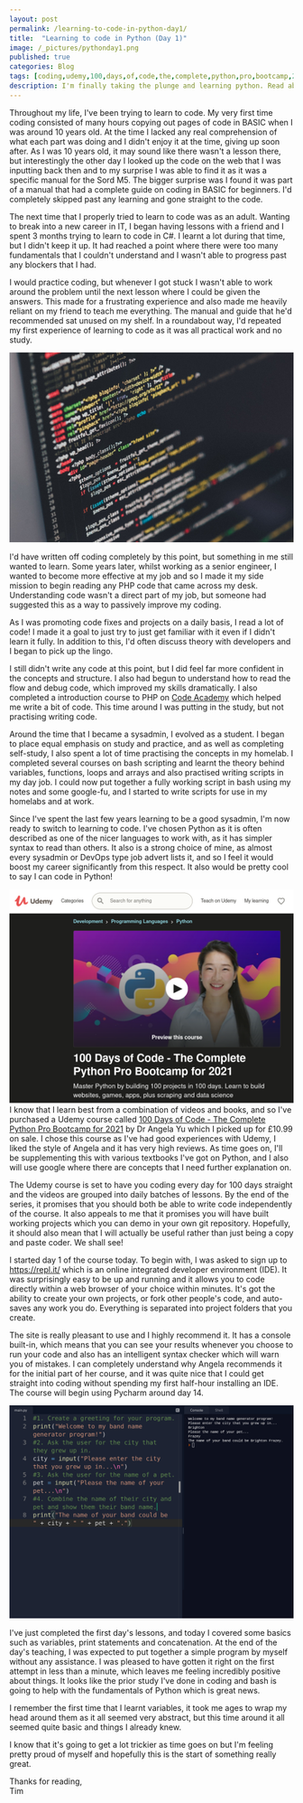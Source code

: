 ```yaml
---
layout: post
permalink: /learning-to-code-in-python-day1/
title:  "Learning to code in Python (Day 1)"
image: /_pictures/pythonday1.png
published: true
categories: Blog
tags: [coding,udemy,100,days,of,code,the,complete,python,pro,bootcamp,2021,repl.it,repl,variables,beginner,code,learning,programming,functions,program,new,skills,develop,developer,php,basic,devops,apprentice]
description: I'm finally taking the plunge and learning python. Read about my first day learning and how I got on.
---
```

Throughout my life, I've been trying to learn to code. My very first time coding consisted of many hours copying out pages of code in BASIC when I was around 10 years old. At the time I lacked any real comprehension of what each part was doing and I didn't enjoy it at the time, giving up soon after. As I was 10 years old, it may sound like there wasn't a lesson there, but interestingly the other day I looked up the code on the web that I was inputting back then and to my surprise I was able to find it as it was a specific manual for the Sord M5. The bigger surprise was I found it was part of a manual that had a complete guide on coding in BASIC for beginners. I'd completely skipped past any learning and gone straight to the code.

The next time that I properly tried to learn to code was as an adult. Wanting to break into a new career in IT, I began having lessons with a friend and I spent 3 months trying to learn to code in C#. I learnt a lot during that time, but I didn't keep it up. It had reached a point where there were too many fundamentals that I couldn't understand and I wasn't able to progress past any blockers that I had.

I would practice coding, but whenever I got stuck I wasn't able to work around the problem until the next lesson where I could be given the answers. This made for a frustrating experience and also made me heavily reliant on my friend to teach me everything. The manual and guide that he'd recommended sat unused on my shelf. In a roundabout way, I'd repeated my first experience of learning to code as it was all practical work and no study.

<a href="/_pictures/code-1839406_1920.jpg">
<img src="/_pictures/code-1839406_1920.jpg" class="leftimg" alt="PHP code" /></a>

I'd have written off coding completely by this point, but something in me still wanted to learn. Some years later, whilst working as a senior engineer, I wanted to become more effective at my job and so I made it my side mission to begin reading any PHP code that came across my desk. Understanding code wasn't a direct part of my job, but someone had suggested this as a way to passively improve my coding.

As I was promoting code fixes and projects on a daily basis, I read a lot of code! I made it a goal to just try to just get familiar with it even if I didn't learn it fully. In addition to this, I'd often discuss theory with developers and I began to pick up the lingo.

I still didn't write any code at this point, but I did feel far more confident in the concepts and structure. I also had begun to understand how to read the flow and debug code, which improved my skills dramatically. I also completed a introduction course to PHP on <a href="https://www.codecademy.com/learn/learn-php" target="_blank">Code Academy</a> which helped me write a bit of code. This time around I was putting in the study, but not practising writing code.   

Around the time that I became a sysadmin, I evolved as a student. I began to place equal emphasis on study and practice, and as well as completing self-study, I also spent a lot of time practising the concepts in my homelab. I completed several courses on bash scripting and learnt the theory behind variables, functions, loops and arrays and also practised writing scripts in my day job. I could now put together a fully working script in bash using my notes and some google-fu, and I started to write scripts for use in my homelabs and at work.

Since I've spent the last few years learning to be a good sysadmin, I'm now ready to switch to learning to code. I've chosen Python as it is often described as one of the nicer languages to work with, as it has simpler syntax to read than others. It also is a strong choice of mine, as almost every sysadmin or DevOps type job advert lists it, and so I feel it would boost my career significantly from this respect. It also would be pretty cool to say I can code in Python!

<a href="/_pictures/100daysofcode.png">
<img src="/_pictures/100daysofcode.png" class="rightimg" alt="PHP code" /></a>
I know that I learn best from a combination of videos and books, and so I've purchased a Udemy course called <a href="https://www.udemy.com/course/100-days-of-code/">100 Days of Code - The Complete Python Pro Bootcamp for 2021</a> by Dr Angela Yu which I picked up for £10.99 on sale. I chose this course as I've had good experiences with Udemy, I liked the style of Angela and it has very high reviews. As time goes on, I'll be supplementing this with various textbooks I've got on Python, and I also will use google where there are concepts that I need further explanation on.

The Udemy course is set to have you coding every day for 100 days straight and the videos are grouped into daily batches of lessons. By the end of the series, it promises that you should both be able to write code independently of the course. It also appeals to me that it promises you will have built working projects which you can demo in your own git repository. Hopefully, it should also mean that I will actually be useful rather than just being a copy and paste coder. We shall see!

I started day 1 of the course today. To begin with, I was asked to sign up to <a href="https://repl.it">https://repl.it/</a> which is an online integrated developer environment (IDE). It was surprisingly easy to be up and running and it allows you to code directly within a web browser of your choice within minutes. It's got the ability to create your own projects, or fork other people's code, and auto-saves any work you do. Everything is separated into project folders that you create.

The site is really pleasant to use and I highly recommend it. It has a console built-in, which means that you can see your results whenever you choose to run your code and also has an intelligent syntax checker which will warn you of mistakes. I can completely understand why Angela recommends it for the initial part of her course, and it was quite nice that I could get straight into coding without spending my first half-hour installing an IDE. The course will begin using Pycharm around day 14.

<a href="/_pictures/pythonday1.png">
<img src="/_pictures/pythonday1.png" class="leftimg" alt="my first project" /></a>

I've just completed the first day's lessons, and today I covered some basics such as variables, print statements and concatenation. At the end of the day's teaching, I was expected to put together a simple program by myself without any assistance. I was pleased to have gotten it right on the first attempt in less than a minute, which leaves me feeling incredibly positive about things. It looks like the prior study I've done in coding and bash is going to help with the fundamentals of Python which is great news.

I remember the first time that I learnt variables, it took me ages to wrap my head around them as it all seemed very abstract, but this time around it all seemed quite basic and things I already knew.

I know that it's going to get a lot trickier as time goes on but I'm feeling pretty proud of myself and hopefully this is the start of something really great.   

Thanks for reading,<br>
Tim
